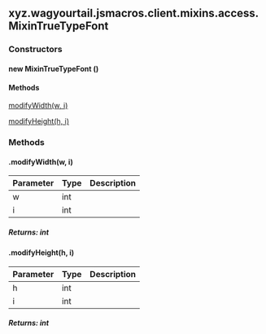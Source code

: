 

xyz.wagyourtail.jsmacros.client.mixins.access.MixinTrueTypeFont
---------------------------------------------------------------

#### 

### Constructors

#### new MixinTrueTypeFont ()




#### Methods

[modifyWidth(w, i)](#modifyWidth-int-int-)


[modifyHeight(h, i)](#modifyHeight-int-int-)



### Methods

#### .modifyWidth(w, i)

| Parameter | Type | Description |
|---|---|---|
| w | int |  |
| i | int |  |

##### Returns: int



#### .modifyHeight(h, i)

| Parameter | Type | Description |
|---|---|---|
| h | int |  |
| i | int |  |

##### Returns: int




